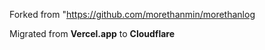 Forked from "https://github.com/morethanmin/morethanlog

Migrated from **Vercel.app** to **Cloudflare**
